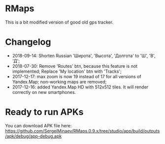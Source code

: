 # RMaps
This is a bit modified version of good old gps tracker.

# Changelog
  - 2018-09-14:
    Shorten Russian 'Широта', 'Высота', 'Долгота' to 'Ш', 'В', 'Д';
  - 2018-07-30:
    Remove 'Routes' btn, because this feature is not implemented;
    Replace 'My location' btn with 'Tracks';
  - 2017-12-17:
        max zoom is now 19 instead of 17 for all versions of Yandex.Map;
        non-working maps are removed;
  - 2017-12-16: added Yandex.Map HD with 512x512 tiles. It will render correctly on new smartphones.

# Ready to run APKs
You can download APK file here: https://github.com/SergeiMinaev/RMaps.0.9.x/tree/studio/app/build/outputs/apk/debug/app-debug.apk
